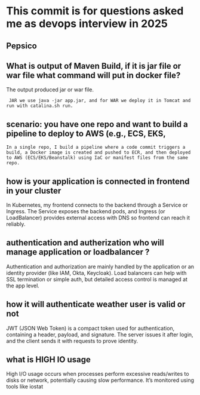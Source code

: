 # This commit is for questions asked me as devops interview in 2025

## Pepsico

## What is output of Maven Build, if it is jar file or war file what command will put in docker file?

The output produced jar or war file.

``` JAR we use java -jar app.jar, and for WAR we deploy it in Tomcat and run with catalina.sh run.``` 

## scenario: you have one repo and want to build a pipeline to deploy to AWS (e.g., ECS, EKS, 

``` In a single repo, I build a pipeline where a code commit triggers a build, a Docker image is created and pushed to ECR, and then deployed to AWS (ECS/EKS/Beanstalk) using IaC or manifest files from the same repo. ```  

## how is your application is connected in frontend in your cluster

In Kubernetes, my frontend connects to the backend through a Service or Ingress. The Service exposes the backend pods, and Ingress (or LoadBalancer) provides external access with DNS so frontend can reach it reliably.  

## authentication and autherization who will manage application or loadbalancer ? 

Authentication and authorization are mainly handled by the application or an identity provider (like IAM, Okta, Keycloak). Load balancers can help with SSL termination or simple auth, but detailed access control is managed at the app level.  

## how it will authenticate weather user is valid or not  

JWT (JSON Web Token) is a compact token used for authentication, containing a header, payload, and signature. The server issues it after login, and the client sends it with requests to prove identity.

## what is HIGH IO usage 

High I/O usage occurs when processes perform excessive reads/writes to disks or network, potentially causing slow performance. It’s monitored using tools like iostat
